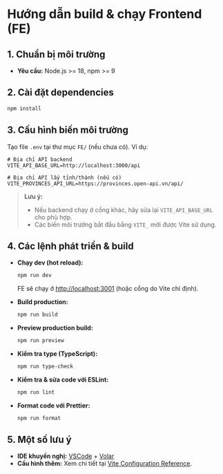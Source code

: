 # Hướng dẫn build & chạy Frontend (FE)

## 1. Chuẩn bị môi trường

- **Yêu cầu:** Node.js >= 18, npm >= 9

## 2. Cài đặt dependencies

```bash
npm install
```

## 3. Cấu hình biến môi trường

Tạo file `.env` tại thư mục `FE/` (nếu chưa có). Ví dụ:

```env
# Địa chỉ API backend
VITE_API_BASE_URL=http://localhost:3000/api

# Địa chỉ API lấy tỉnh/thành (nếu có)
VITE_PROVINCES_API_URL=https://provinces.open-api.vn/api/
```

> **Lưu ý:**  
> - Nếu backend chạy ở cổng khác, hãy sửa lại `VITE_API_BASE_URL` cho phù hợp.  
> - Các biến môi trường bắt đầu bằng `VITE_` mới được Vite sử dụng.

## 4. Các lệnh phát triển & build

- **Chạy dev (hot reload):**
  ```bash
  npm run dev
  ```
  FE sẽ chạy ở [http://localhost:3001](http://localhost:3001) (hoặc cổng do Vite chỉ định).

- **Build production:**
  ```bash
  npm run build
  ```

- **Preview production build:**
  ```bash
  npm run preview
  ```

- **Kiểm tra type (TypeScript):**
  ```bash
  npm run type-check
  ```

- **Kiểm tra & sửa code với ESLint:**
  ```bash
  npm run lint
  ```

- **Format code với Prettier:**
  ```bash
  npm run format
  ```

## 5. Một số lưu ý

- **IDE khuyến nghị:** [VSCode](https://code.visualstudio.com/) + [Volar](https://marketplace.visualstudio.com/items?itemName=Vue.volar)
- **Cấu hình thêm:** Xem chi tiết tại [Vite Configuration Reference](https://vite.dev/config/).
